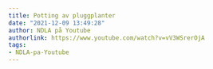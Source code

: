 ```yaml
---
title: Potting av pluggplanter
date: "2021-12-09 13:49:28"
author: NDLA på Youtube
authorlink: https://www.youtube.com/watch?v=vV3WSrerOjA
tags:
- NDLA-pa-Youtube
---
```

